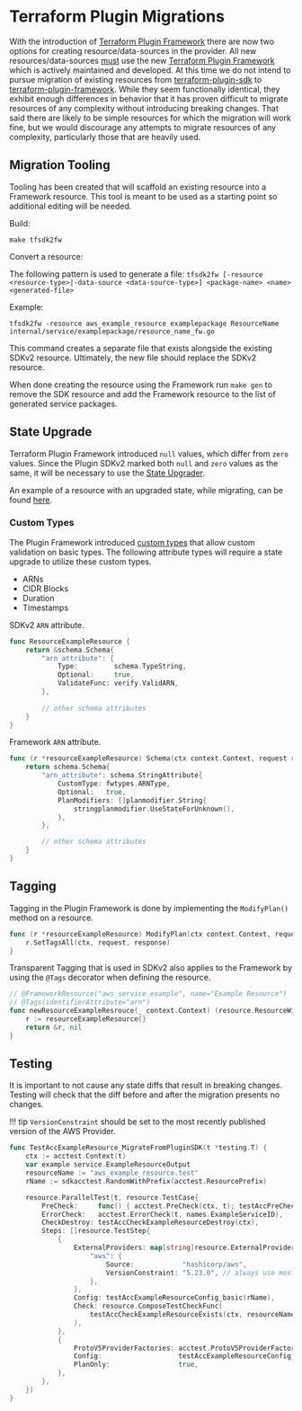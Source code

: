 # Terraform Plugin Migrations

With the introduction of [Terraform Plugin Framework](https://developer.hashicorp.com/terraform/plugin/framework) there are now two options for creating resource/data-sources in the provider. 
All new resources/data-sources [must](https://github.com/hashicorp/terraform-provider-aws/issues/32917) use the new [Terraform Plugin Framework](https://developer.hashicorp.com/terraform/plugin/framework) which is actively maintained and developed.
At this time we do not intend to pursue migration of existing resources from [terraform-plugin-sdk](https://developer.hashicorp.com/terraform/plugin/sdkv2) to [terraform-plugin-framework](https://developer.hashicorp.com/terraform/plugin/framework). While they seem functionally identical, they exhibit enough differences
in behavior that it has proven difficult to migrate resources of any complexity without introducing breaking changes. That said there are likely to be simple resources for which the migration will work fine, 
but we would discourage any attempts to migrate resources of any complexity, particularly those that are heavily used. 

## Migration Tooling

Tooling has been created that will scaffold an existing resource into a Framework resource. This tool is meant to be used as a starting point so additional editing will be needed.

Build:

```console
make tfsdk2fw
```

Convert a resource:

The following pattern is used to generate a file:  `tfsdk2fw [-resource <resource-type>|-data-source <data-source-type>] <package-name> <name> <generated-file>`

Example:

```console
tfsdk2fw -resource aws_example_resource examplepackage ResourceName internal/service/examplepackage/resource_name_fw.go
```

This command creates a separate file that exists alongside the existing SDKv2 resource. Ultimately, the new file should replace the SDKv2 resource.

When done creating the resource using the Framework run `make gen` to remove the SDK resource and add the Framework resource to the list of generated service packages.

## State Upgrade

Terraform Plugin Framework introduced `null` values, which differ from `zero` values. Since the Plugin SDKv2 marked both `null` and `zero` values as the same, it will be necessary to use the [State Upgrader](https://developer.hashicorp.com/terraform/plugin/framework/migrating/resources/state-upgrade).

An example of a resource with an upgraded state, while migrating, can be found [here](https://github.com/hashicorp/terraform-provider-aws/blob/88447d09f85dc737597243b31c5d0c8e212d055b/internal/service/batch/job_queue.go#L330).

### Custom Types

The Plugin Framework introduced [custom types](https://developer.hashicorp.com/terraform/plugin/framework/handling-data/types/custom) that allow custom validation on basic types. The following attribute types will require a state upgrade to utilize these custom types.

- ARNs
- CIDR Blocks
- Duration
- Timestamps

SDKv2 `ARN` attribute.

```go
func ResourceExampleResource {
    return &schema.Schema{
        "arn_attribute": {		
	        Type:         schema.TypeString,
	        Optional:     true,
	        ValidateFunc: verify.ValidARN,
        },
        
        // other schema attributes
    }
}
```

Framework `ARN` attribute.

```go
func (r *resourceExampleResource) Schema(ctx context.Context, request resource.SchemaRequest, response *resource.SchemaResponse) {
    return schema.Schema{
        "arn_attribute": schema.StringAttribute{
            CustomType: fwtypes.ARNType,
            Optional:   true,
            PlanModifiers: []planmodifier.String{
                stringplanmodifier.UseStateForUnknown(),
            },
        },

        // other schema attributes
    }
}
```

## Tagging

Tagging in the Plugin Framework is done by implementing the `ModifyPlan()` method on a resource.

```go
func (r *resourceExampleResource) ModifyPlan(ctx context.Context, request resource.ModifyPlanRequest, response *resource.ModifyPlanResponse) {
	r.SetTagsAll(ctx, request, response)
}
```

Transparent Tagging that is used in SDKv2 also applies to the Framework by using the `@Tags` decorator when defining the resource.

```go
// @FrameworkResource("aws_service_example", name="Example Resource")
// @Tags(identifierAttribute="arn")
func newResourceExampleResrouce(_ context.Context) (resource.ResourceWithConfigure, error) {
	r := resourceExampleResource{}
	return &r, nil
}
```

## Testing

It is important to not cause any state diffs that result in breaking changes. Testing will check that the diff before and after the migration presents no changes.

!!! tip
    `VersionConstraint` should be set to the most recently published version of the AWS Provider.

```go
func TestAccExampleResource_MigrateFromPluginSDK(t *testing.T) {
	ctx := acctest.Context(t)
	var example service.ExampleResourceOutput
	resourceName := "aws_example_resource.test"
	rName := sdkacctest.RandomWithPrefix(acctest.ResourcePrefix)

	resource.ParallelTest(t, resource.TestCase{
		PreCheck:     func() { acctest.PreCheck(ctx, t); testAccPreCheck(ctx, t) },
		ErrorCheck:   acctest.ErrorCheck(t, names.ExampleServiceID),
		CheckDestroy: testAccCheckExampleResourceDestroy(ctx),
		Steps: []resource.TestStep{
			{
				ExternalProviders: map[string]resource.ExternalProvider{
					"aws": {
						Source:            "hashicorp/aws",
						VersionConstraint: "5.23.0", // always use most recently published version of the Provider
					},
				},
				Config: testAccExampleResourceConfig_basic(rName),
				Check: resource.ComposeTestCheckFunc(
					testAccCheckExampleResourceExists(ctx, resourceName, &example),
				),
			},
			{
				ProtoV5ProviderFactories: acctest.ProtoV5ProviderFactories,
				Config:                   testAccExampleResourceConfig_basic(rName),
				PlanOnly:                 true,
			},
		},
	})
}
```

